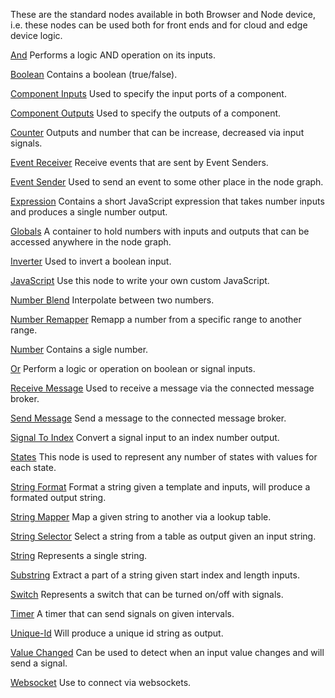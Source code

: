 These are the standard nodes available in both Browser and Node device, i.e. these nodes can be used both for front ends and for cloud and edge device logic.

[And](./and)
Performs a logic AND operation on its inputs. 

[Boolean](./boolean)
Contains a boolean (true/false).

[Component Inputs](./component-inputs)
Used to specify the input ports of a component.

[Component Outputs](./component-outputs)
Used to specify the outputs of a component.

[Counter](./counter)
Outputs and number that can be increase, decreased via input signals.

[Event Receiver](./event-receiver)
Receive events that are sent by Event Senders.

[Event Sender](./event-sender)
Used to send an event to some other place in the node graph.

[Expression](./expression)
Contains a short JavaScript expression that takes number inputs and produces a single number output.

[Globals](./globals)
A container to hold numbers with inputs and outputs that can be accessed anywhere in the node graph.

[Inverter](./inverter)
Used to invert a boolean input.

[JavaScript](./javascript)
Use this node to write your own custom JavaScript.

[Number Blend](./number-blend)
Interpolate between two numbers.

[Number Remapper](./number-remapper)
Remapp a number from a specific range to another range.

[Number](./number)
Contains a sigle number.

[Or](./or)
Perform a logic or operation on boolean or signal inputs.

[Receive Message](./receive-message)
Used to receive a message via the connected message broker.

[Send Message](./send-message)
Send a message to the connected message broker.

[Signal To Index](./signal-to-index)
Convert a signal input to an index number output.

[States](./states)
This node is used to represent any number of states with values for each state.

[String Format](./string-format)
Format a string given a template and inputs, will produce a formated output string.

[String Mapper](./string-mapper)
Map a given string to another via a lookup table.

[String Selector](./string-selector)
Select a string from a table as output given an input string.

[String](./string)
Represents a single string.

[Substring](./substring)
Extract a part of a string given start index and length inputs.

[Switch](./switch)
Represents a switch that can be turned on/off with signals.

[Timer](./timer)
A timer that can send signals on given intervals.

[Unique-Id](./unique-id)
Will produce a unique id string as output.

[Value Changed](./value-changed)
Can be used to detect when an input value changes and will send a signal.

[Websocket](./websocket)
Use to connect via websockets.














